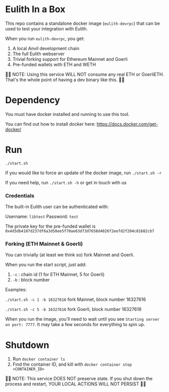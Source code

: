 # Eulith In a Box
This repo contains a standalone docker image (`eulith-devrpc`) 
that can be used to test your integration with Eulith.

When you run `eulith-devrpc`, you get:
1. A local Anvil development chain
2. The full Eulith webserver
3. Trivial forking support for Ethereum Mainnet and Goerli
4. Pre-funded wallets with ETH and WETH

🚨🚨 NOTE: Using this service WILL NOT consume any real ETH or GoerliETH. 
That's the whole point of having a dev binary like this. 🚨🚨

# Dependency
You must have docker installed and running to use this tool.

You can find out how to install docker here: https://docs.docker.com/get-docker/
# Run
`./start.sh`

If you would like to force an update of the docker image, run `./start.sh -r`

If you need help, run `./start.sh -h` or get in touch with us

### Credentials
The built-in Eulith user can be authenticated with:

Username: `libtest`
Password: `test`

The private key for the pre-funded wallet is `0x4d5db4107d237df6a3d58ee5f70ae63d73d7658d4026f2eefd2f204c81682cb7`

### Forking (ETH Mainnet & Goerli)
You can trivially (at least we think so) fork Mainnet and Goerli.

When you run the start script, just add:

1. `-c` : chain id (1 for ETH Mainnet, 5 for Goerli)
2. `-b` : block number

Examples:

`./start.sh -c 1 -b 16327616` fork Mainnet, block number 16327616

`./start.sh -c 5 -b 16327616` fork Goerli, block number 16327616

When you run the image, you'll need to wait until you see `Starting server on port: 7777`.
It may take a few seconds for everything to spin up.

# Shutdown
1. Run `docker container ls`
2. Find the container ID, and kill with `docker container stop <CONTAINER_ID>`

🚨🚨 NOTE: This service DOES NOT preserve state. If you 
shut down the process and restart, YOUR LOCAL ACTIONS WILL 
NOT PERSIST 🚨🚨